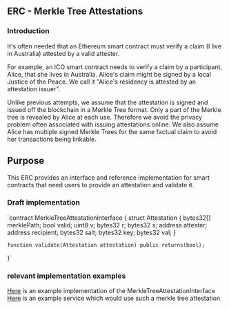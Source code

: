 ## ERC - Merkle Tree Attestations

### Introduction

It's often needed that an Ethereum smart contract must verify a claim (I live in Australia) attested by a valid attester.

For example, an ICO smart contract needs to verify a claim by a participant, Alice, that she lives in Australia. Alice's claim might be signed by a local Justice of the Peace. We call it "Alice's residency is attested by an attestation issuer".

Unlike previous attempts, we assume that the attestation is signed and issued off the blockchain in a Merkle Tree format. Only a part of the Merkle tree is revealed by Alice at each use. Therefore we avoid the privacy problem often associated with issuing attestations online. We also assume Alice has multiple signed Merkle Trees for the same factual claim to avoid her transactions being linkable.

## Purpose
This ERC provides an interface and reference implementation for smart contracts that need users to provide an attestation and validate it.

### Draft implementation
`contract MerkleTreeAttestationInterface {
    struct Attestation
    {
        bytes32[] merklePath;
        bool valid;
        uint8 v;
        bytes32 r;
        bytes32 s;
        address attester;
        address recipient;
        bytes32 salt;
        bytes32 key;
        bytes32 val;
    }

    function validate(Attestation attestation) public returns(bool);
}`

### relevant implementation examples
[Here](https://github.com/alpha-wallet/blockchain-attestation/blob/master/ethereum/lib/MerkleTreeAttestation.sol) is an example implementation of the MerkleTreeAttestationInterface
[Here](https://github.com/alpha-wallet/blockchain-attestation/blob/master/ethereum/example-james-squire/james-squire.sol) is an example service which would use such a merkle tree attestation
